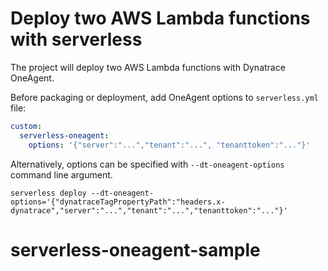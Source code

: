 # Deploy two AWS Lambda functions with serverless

The project will deploy two AWS Lambda functions with Dynatrace OneAgent.

Before packaging or deployment, add OneAgent options to `serverless.yml` file:

```yaml
custom:
  serverless-oneagent:
    options: '{"server":"...","tenant":"...", "tenanttoken":"..."}'
```

Alternatively, options can be specified with `--dt-oneagent-options` command line argument.

```shell
serverless deploy --dt-oneagent-options='{"dynatraceTagPropertyPath":"headers.x-dynatrace","server":"...","tenant":"...","tenanttoken":"..."}'
```
# serverless-oneagent-sample
